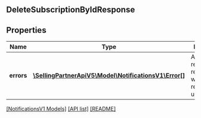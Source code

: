 ## DeleteSubscriptionByIdResponse

## Properties

Name | Type | Description | Notes
------------ | ------------- | ------------- | -------------
**errors** | [**\SellingPartnerApiV5\Model\NotificationsV1\Error[]**](Error.md) | A list of error responses returned when a request is unsuccessful. | [optional]

[[NotificationsV1 Models]](../) [[API list]](../../Api) [[README]](../../../README.md)
